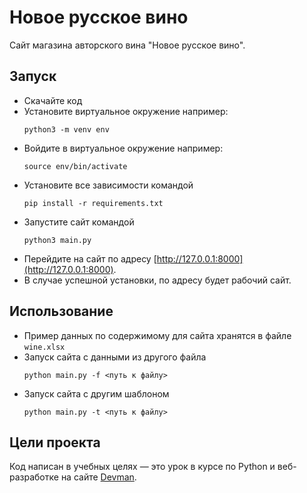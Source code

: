 # Новое русское вино

Сайт магазина авторского вина "Новое русское вино".

## Запуск

- Скачайте код
- Установите виртуальное окружение например: 
  ```
  python3 -m venv env
  ```
- Войдите в виртуальное окружение например:
   ```
   source env/bin/activate
   ```
- Установите все зависимости командой 
  ```
  pip install -r requirements.txt
  ```
- Запустите сайт командой
   ```
   python3 main.py
  ```
- Перейдите на сайт по адресу [http://127.0.0.1:8000](http://127.0.0.1:8000).
- В случае успешной установки, по адресу будет рабочий сайт.

## Использование
- Пример данных по содержимому для сайта хранятся в файле `wine.xlsx`
- Запуск сайта с данными из другого файла
  ```
  python main.py -f <путь к файлу>
  ```
- Запуск сайта с другим шаблоном
  ```
  python main.py -t <путь к файлу>
  ```

## Цели проекта

Код написан в учебных целях — это урок в курсе по Python и веб-разработке на сайте [Devman](https://dvmn.org).
